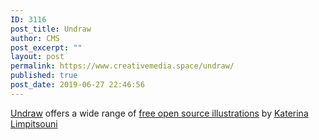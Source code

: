 ```yaml
---
ID: 3116
post_title: Undraw
author: CMS
post_excerpt: ""
layout: post
permalink: https://www.creativemedia.space/undraw/
published: true
post_date: 2019-06-27 22:46:56
---
```

<a href="https://undraw.co/">Undraw</a> offers a wide range of <a href="https://undraw.co/illustrations">free open source illustrations</a> by <a class="footer__link" href="https://twitter.com/ninalimpi"  rel="noopener">Katerina Limpitsouni</a>